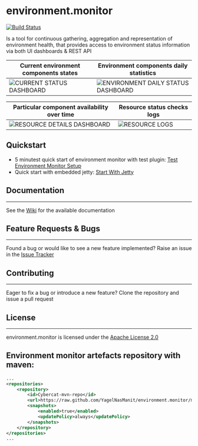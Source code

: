 
# environment.monitor

[![Build Status](https://travis-ci.org/YagelNasManit/environment.monitor.svg?branch=master)](https://travis-ci.org/YagelNasManit/environment.monitor)

Is a tool for continuous gathering, aggregation and representation of environment health, that provides access to environment status information via both UI dashboards & REST API

Current environment components states | Environment components daily statistics  
--- | --- 
![CURRENT STATUS DASHBOARD](https://raw.githubusercontent.com/wiki/YagelNasManit/environment.monitor/images/current_env_status_dashboard.png) | ![ENVIRONMENT DAILY STATUS DASHBOARD](https://raw.githubusercontent.com/wiki/YagelNasManit/environment.monitor/images/env_daily_status_dashboard.png)

Particular component availability over time | Resource status checks logs  
--- | --- 
![RESOURCE DETAILS DASHBOARD](https://raw.githubusercontent.com/wiki/YagelNasManit/environment.monitor/images/resource_details_dashboard.png)| ![RESOURCE LOGS](https://raw.githubusercontent.com/wiki/YagelNasManit/environment.monitor/images/resource_details_dashboard_logs.png)




## Quickstart
- 5 minutest quick start of environment monitor with test plugin:
[Test Environment Monitor Setup](https://github.com/YagelNasManit/environment.monitor/wiki/Run-Test-Example)
- Quick start with embedded jetty:
[Start With Jetty](https://github.com/YagelNasManit/environment.monitor/wiki/Quick-Start-On-Embedded-Container)


## Documentation
-------------
See the [Wiki](https://github.com/YagelNasManit/environment.monitor/wiki) for the available documentation

## Feature Requests & Bugs
-----------------------
Found a bug or would like to see a new feature implemented? Raise an issue in the [Issue Tracker](https://github.com/YagelNasManit/environment.monitor/issues)

## Contributing
-------------
Eager to fix a bug or introduce a new feature? Clone the repository and issue a pull request


## License
-------
environment.monitor is licensed under the [Apache License 2.0](https://github.com/YagelNasManit/environment.monitor/blob/master/LICENSE)

## Environment monitor artefacts repository with maven:
```xml
...
<repositories>
    <repository>
        <id>Cybercat-mvn-repo</id>
        <url>https://raw.github.com/YagelNasManit/environment.monitor/mvn-repo/</url>
        <snapshots>
            <enabled>true</enabled>
            <updatePolicy>always</updatePolicy>
        </snapshots>
    </repository>
</repositories>
...
```
